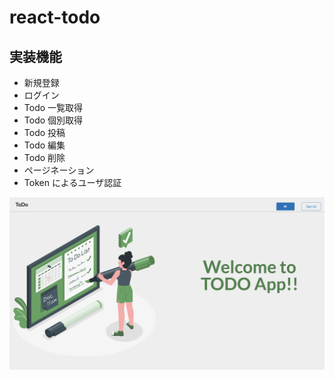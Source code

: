 # react-todo

## 実装機能

- 新規登録
- ログイン
- Todo 一覧取得
- Todo 個別取得
- Todo 投稿
- Todo 編集
- Todo 削除
- ページネーション
- Token によるユーザ認証

![ページイメージ](./page-image.png)

